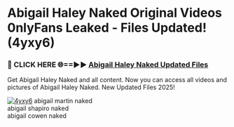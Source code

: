 # Abigail Haley Naked Original Videos 0nlyFans Leaked - Files Updated! (4yxy6)

<h3>🔴 CLICK HERE 🌐==►► <a href="https://tinyurl.com/yckcrads" rel="nofollow">Abigail Haley Naked Updated Files</a></h3>

Get Abigail Haley Naked and all content. Now you can access all videos and pictures of Abigail Haley Naked. New Updated Files 2025!

[![4yxy6](https://i.imgur.com/hpKpOFt.gif)](https://tinyurl.com/yckcrads)
abigail martin naked<br>
abigail shapiro naked<br>
abigail cowen naked
